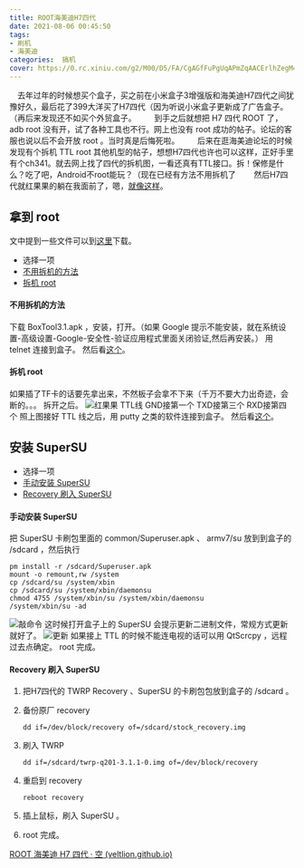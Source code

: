 ```yaml
---
title: ROOT海美迪H7四代
date: 2021-08-06 00:45:50
tags:
- 刷机
- 海美迪
categories:  搞机
cover: https://0.rc.xiniu.com/g2/M00/D5/FA/CgAGfFuPgUqAPmZqAACErlhZegM40.jpeg
---
```


　去年过年的时候想买个盒子，买之前在小米盒子3增强版和海美迪H7四代之间犹豫好久，最后花了399大洋买了H7四代（因为听说小米盒子更新成了广告盒子。（再后来发现还不如买个外贸盒子。
　　到手之后就想把 H7 四代 ROOT 了，adb root 没有开，试了各种工具也不行。网上也没有 root 成功的帖子。论坛的客服也说以后不会开放 root 。当时真是后悔死啦。
　　后来在逛海美迪论坛的时候发现有个拆机 TTL root 其他机型的帖子，想想H7四代也许也可以这样，正好手里有个ch341。就去网上找了四代的拆机图，一看还真有TTL接口。拆！保修是什么？吃了吧，Android不root能玩？（现在已经有方法不用拆机了
　　然后H7四代就红果果的躺在我面前了，嗯，[就像这样](#拆机root)。

## 拿到 root

文中提到一些文件可以到[这里](https://yadi.sk/d/5vajKyPA3XzwrP)下载。

- 选择一项
- [不用拆机的方法](#不用拆机的方法)
- [拆机 root](#拆机-root)

#### 不用拆机的方法

下载 BoxTool3.1.apk ，安装，打开。（如果 Google 提示不能安装，就在系统设置-高级设置-Google-安全性-验证应用程式里面关闭验证,然后再安装。）
用 telnet 连接到盒子。
然后看[这个](#安装-SuperSU)。

#### 拆机 root

如果插了TF卡的话要先拿出来，不然板子会拿不下来（千万不要大力出奇迹，会断的。。。
拆开之后。
![红果果](https://veltlion.github.io/ttl-root-h7-4/h1.jpg)
TTL线 GND接第一个 TXD接第三个 RXD接第四个
照上图接好 TTL 线之后，用 putty 之类的软件连接到盒子。
然后看[这个](https://veltlion.github.io/ttl-root-h7-4/#安装-SuperSU)。

## 安装 SuperSU

- 选择一项
- [手动安装 SuperSU](#手动安装-SuperSU)
- [Recovery 刷入 SuperSU](#Recovery-刷入-SuperSU)

#### 手动安装 SuperSU

把 SuperSU 卡刷包里面的 common/Superuser.apk 、 armv7/su 放到到盒子的 /sdcard ，然后执行

```
pm install -r /sdcard/Superuser.apk
mount -o remount,rw /system
cp /sdcard/su /system/xbin
cp /sdcard/su /system/xbin/daemonsu
chmod 4755 /system/xbin/su /system/xbin/daemonsu
/system/xbin/su -ad
```

![敲命令](https://veltlion.github.io/ttl-root-h7-4/h2.png)
这时候打开盒子上的 SuperSU 会提示更新二进制文件，常规方式更新就好了。
![更新](https://veltlion.github.io/ttl-root-h7-4/h3.png)
如果接上 TTL 的时候不能连电视的话可以用 QtScrcpy ，远程过去点确定。
root 完成。

#### Recovery 刷入 SuperSU

1. 把H7四代的 TWRP Recovery 、SuperSU 的卡刷包包放到盒子的 /sdcard 。

2. 备份原厂 recovery
   
   ```
   dd if=/dev/block/recovery of=/sdcard/stock_recovery.img
   ```
   
   
   
3. 刷入 TWRP
   
   ```
   dd if=/sdcard/twrp-q201-3.1.1-0.img of=/dev/block/recovery
   ```
   
   
   
4. 重启到 recovery
   
   ```
   reboot recovery
   ```
   
   
   
5. 插上鼠标，刷入 SuperSU 。

6. root 完成。



[ROOT 海美迪 H7 四代 · 空 (veltlion.github.io)](https://veltlion.github.io/ttl-root-h7-4/#安装-SuperSU)
